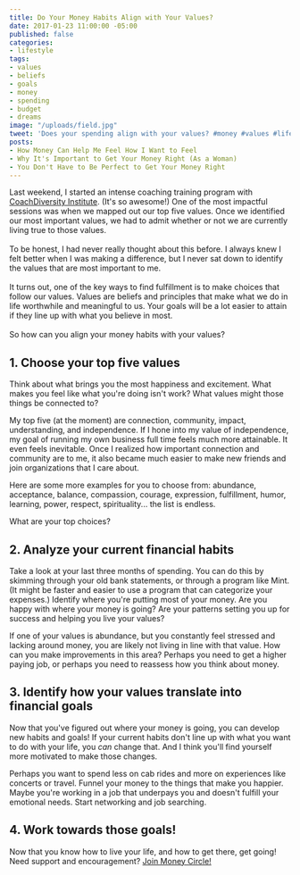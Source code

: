 ```yaml
---
title: Do Your Money Habits Align with Your Values?
date: 2017-01-23 11:00:00 -05:00
published: false
categories:
- lifestyle
tags:
- values
- beliefs
- goals
- money
- spending
- budget
- dreams
image: "/uploads/field.jpg"
tweet: 'Does your spending align with your values? #money #values #life'
posts:
- How Money Can Help Me Feel How I Want to Feel
- Why It's Important to Get Your Money Right (As a Woman)
- You Don't Have to Be Perfect to Get Your Money Right
---
```


Last weekend, I started an intense coaching training program with [CoachDiversity Institute](http://coachdiversity.com/). (It's so awesome!) One of the most impactful sessions was when we mapped out our top five values. Once we identified our most important values, we had to admit whether or not we are currently living true to those values. \
\
To be honest, I had never really thought about this before. I always knew I felt better when I was making a difference, but I never sat down to identify the values that are most important to me.\
\
It turns out, one of the key ways to find fulfillment is to make choices that follow our values. Values are beliefs and principles that make what we do in life worthwhile and meaningful to us. Your goals will be a lot easier to attain if they line up with what you believe in most.\
\
So how can you align your money habits with your values?

## 1. Choose your top five values

Think about what brings you the most happiness and excitement. What makes you feel like what you're doing isn't work? What values might those things be connected to?

My top five (at the moment) are connection, community, impact, understanding, and independence. If I hone into my value of independence, my goal of running my own business full time feels much more attainable. It even feels inevitable. Once I realized how important connection and community are to me, it also became much easier to make new friends and join organizations that I care about.

Here are some more examples for you to choose from: abundance, acceptance, balance, compassion, courage, expression, fulfillment, humor, learning, power, respect, spirituality... the list is endless.

What are your top choices?

## 2. Analyze your current financial habits

Take a look at your last three months of spending. You can do this by skimming through your old bank statements, or through a program like Mint. (It might be faster and easier to use a program that can categorize your expenses.) Identify where you're putting most of your money. Are you happy with where your money is going? Are your patterns setting you up for success and helping you live your values?

If one of your values is abundance, but you constantly feel stressed and lacking around money, you are likely not living in line with that value. How can you make improvements in this area? Perhaps you need to get a higher paying job, or perhaps you need to reassess how you think about money.

## 3. Identify how your values translate into financial goals

Now that you've figured out where your money is going, you can develop new habits and goals! If your current habits don't line up with what you want to do with your life, you *can* change that. And I think you'll find yourself more motivated to make those changes.

Perhaps you want to spend less on cab rides and more on experiences like concerts or travel.  Funnel your money to the things that make you happier. Maybe you're working in a job that underpays you and doesn't fulfill your emotional needs. Start networking and job searching.

## 4. Work towards those goals!

Now that you know how to live your life, and how to get there, get going! Need support and encouragement? [Join Money Circle!](https://www.maggiegermano.com/moneycircle/)
